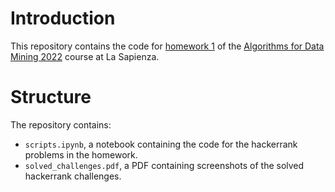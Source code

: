# Introduction
This repository contains the code for [homework 1](http://aris.me/contents/teaching/data-mining-ds-2022/homeworks/homework1.pdf) of the [Algorithms for Data Mining 2022](http://aris.me/index.php/data-mining-ds-2022) course at La Sapienza.

# Structure
The repository contains:
* `scripts.ipynb`, a notebook containing the code for the hackerrank problems in the homework.
* `solved_challenges.pdf`, a PDF containing screenshots of the solved hackerrank challenges.

